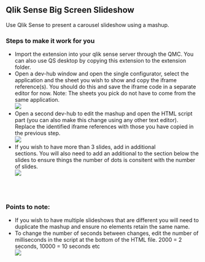 <h2>Qlik Sense Big Screen Slideshow</h2>
Use Qlik Sense to present a carousel slideshow using a mashup.
<br>
<h3>Steps to make it work for you</h3>
<ul>
<li>Import the extension into your qlik sense server through the QMC. You can also use QS desktop by copying this extension to the extension folder.</li>
<li>Open a dev-hub window and open the single configurator, select the application and the sheet you wish to show and copy the iframe reference(s). You should do this and save the iframe code in a separate editor for now. Note: The sheets you pick do not have to come from the same application.<br>
<img src="https://github.com/ardwork/Big_Screen_Slideshow/blob/master/img/SingleConfigurator.PNG">
</li>
<li>Open a second dev-hub to edit the mashup and open the HTML script part (you can also make this change using any other text editor).<br>
Replace the identified iframe references with those you have copied in the previous step.<br>
<img src="https://github.com/ardwork/Big_Screen_Slideshow/blob/master/img/SingleConfigurator.PNG">
</li>
<li>If you wish to have more than 3 slides, add in additional <div class="mySlides fade"> sections. You will also need to add an additional <span class="dot"></span> to the section below the slides to ensure things the number of dots is consitent with the number of slides.<br>
<img src="https://github.com/ardwork/Big_Screen_Slideshow/blob/master/img/DotUpdate.PNG">
</li>
</ul>
<br>
<br>
<h3>Points to note:</h3>
<ul>
<li>If you wish to have multiple slideshows that are different you will need to duplicate the mashup and ensure no elements retain the same name.</li>
<li>To change the number of seconds between changes, edit the number of milliseconds in the script at the bottom of the HTML file. 2000 = 2 seconds, 10000 = 10 seconds etc<br>
<img src="https://github.com/ardwork/Big_Screen_Slideshow/blob/master/img/Time.PNG">
</li>
</ul>

